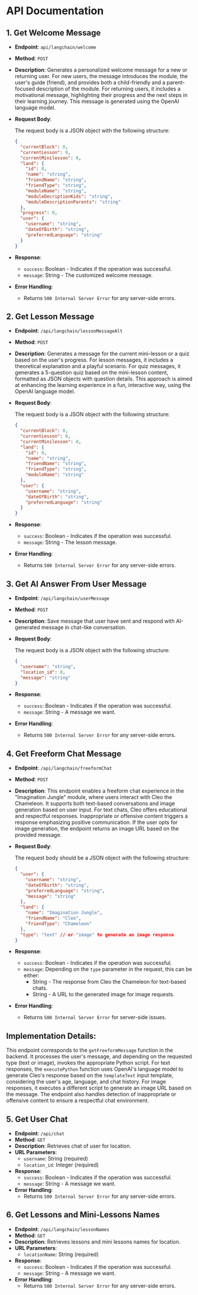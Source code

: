 # API Documentation

## 1. Get Welcome Message

- **Endpoint**: `api/langchain/welcome`
- **Method**: `POST`
- **Description**: Generates a personalized welcome message for a new or returning user. For new users, the message introduces the module, the user's guide (friend), and provides both a child-friendly and a parent-focused description of the module. For returning users, it includes a motivational message, highlighting their progress and the next steps in their learning journey. This message is generated using the OpenAI language model.
- **Request Body**:

    The request body is a JSON object with the following structure:
    ```json
    {
      "currentBlock": 0,
      "currentLesson": 0,
      "currentMinilesson": 0,
      "land": {
        "id": 0,
        "name": "string",
        "friendName": "string",
        "friendType": "string",
        "moduleName": "string",
        "moduleDecriptionKids": "string",
        "moduleDescriptionParents": "string"
      },
      "progress": 0,
      "user": {
        "username": "string",
        "dateOfBirth": "string",
        "preferredLanguage": "string"
      }
    }
    ```
- **Response**:
  - `success`: Boolean - Indicates if the operation was successful.
  - `message`: String - The customized welcome message.
- **Error Handling**:
  - Returns `500 Internal Server Error` for any server-side errors.

## 2. Get Lesson Message

- **Endpoint**: `/api/langchain/lessonMessageAlt`
- **Method**: `POST`
- **Description**: Generates a message for the current mini-lesson or a quiz based on the user's progress. For lesson messages, it includes a theoretical explanation and a playful scenario. For quiz messages, it generates a 5-question quiz based on the mini-lesson content, formatted as JSON objects with question details. This approach is aimed at enhancing the learning experience in a fun, interactive way, using the OpenAI language model.
- **Request Body**:

  The request body is a JSON object with the following structure:
  ```json
  {
    "currentBlock": 0,
    "currentLesson": 0,
    "currentMinilesson": 0,
    "land": {
      "id": 0,
      "name": "string",
      "friendName": "string",
      "friendType": "string",
      "moduleName": "string"
    },
    "user": {
      "username": "string",
      "dateOfBirth": "string",
      "preferredLanguage": "string"
    }
  }
  ```

- **Response**:
  - `success`: Boolean - Indicates if the operation was successful.
  - `message`: String - The lesson message.
- **Error Handling**:
  - Returns `500 Internal Server Error` for any server-side errors.


## 3. Get AI Answer From User Message

- **Endpoint**: `/api/langchain/userMessage`
- **Method**: `POST`
- **Description**: Save message that user have sent and respond with AI-generated message in chat-like conversation.
- **Request Body**:

  The request body is a JSON object with the following structure:
  ```json
  {
    "username": "string",
    "location_id": 0,
    "message": "string"
  }
  ```
- **Response**:
  - `success`: Boolean - Indicates if the operation was successful.
  - `message`: String - A message we want.
- **Error Handling**:
  - Returns `500 Internal Server Error` for any server-side errors.

## 4. Get Freeform Chat Message

- **Endpoint**: `/api/langchain/freeformChat`
- **Method**: `POST`
- **Description**: This endpoint enables a freeform chat experience in the "Imagination Jungle" module, where users interact with Cleo the Chameleon. It supports both text-based conversations and image generation based on user input. For text chats, Cleo offers educational and respectful responses. Inappropriate or offensive content triggers a response emphasizing positive communication. If the user opts for image generation, the endpoint returns an image URL based on the provided message.
- **Request Body**:
  
  The request body should be a JSON object with the following structure:
  ```json
  {
    "user": {
      "username": "string",
      "dateOfBirth": "string",
      "preferredLanguage": "string",
      "message": "string"
    },
    "land": {
      "name": "Imagination Jungle",
      "friendName": "Cleo",
      "friendType": "Chameleon"
    },
    "type": "text" // or "image" to generate an image response
  }
- **Response**:
  - `success`: Boolean - Indicates if the operation was successful.
  - `message`: Depending on the `type` parameter in the request, this can be either:
    - String - The response from Cleo the Chameleon for text-based chats.
    - String - A URL to the generated image for image requests.

- **Error Handling**:
  - Returns `500 Internal Server Error` for server-side issues.

## Implementation Details:
This endpoint corresponds to the `getFreeformMessage` function in the backend. It processes the user's message, and depending on the requested type (text or image), invokes the appropriate Python script. For text responses, the `executePython` function uses OpenAI's language model to generate Cleo's response based on the `templateText` input template, considering the user's age, language, and chat history. For image responses, it executes a different script to generate an image URL based on the message. The endpoint also handles detection of inappropriate or offensive content to ensure a respectful chat environment.


## 5. Get User Chat

- **Endpoint**: `/api/chat`
- **Method**: `GET`
- **Description**: Retrieves chat of user for location.
- **URL Parameters**:
  - `username`: String (required)
  - `location_id`: Integer (required)
- **Response**:
  - `success`: Boolean - Indicates if the operation was successful.
  - `message`: String - A message we want.
- **Error Handling**:
  - Returns `500 Internal Server Error` for any server-side errors.

## 6. Get Lessons and Mini-Lessons Names

- **Endpoint**: `/api/langchain/lessonNames`
- **Method**: `GET`
- **Description**: Retrieves lessons and mini lessons names for location.
- **URL Parameters**:
  - `locationName`: String (required)
- **Response**:
  - `success`: Boolean - Indicates if the operation was successful.
  - `message`: String - A message we want.
- **Error Handling**:
  - Returns `500 Internal Server Error` for any server-side errors.